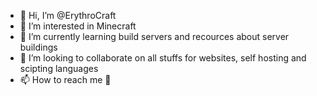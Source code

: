 - 👋 Hi, I’m @ErythroCraft
- 👀 I’m interested in Minecraft
- 🌱 I’m currently learning build servers and recources about server buildings
- 💞️ I’m looking to collaborate on all stuffs for websites, self hosting and scipting languages
- 📫 How to reach me 🤳

<!---
ErythroCraft/ErythroCraft is a ✨ special ✨ repository.
I's a brige between website, gameserver and mulimedia.
--->
